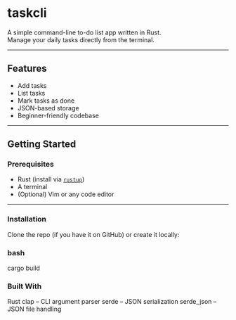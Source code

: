 #  taskcli

A simple command-line to-do list app written in Rust.  
Manage your daily tasks directly from the terminal.

---

##  Features

- Add tasks
- List tasks
- Mark tasks as done
- JSON-based storage
- Beginner-friendly codebase

---

##  Getting Started

###  Prerequisites

- Rust (install via [`rustup`](https://rustup.rs))
- A terminal
- (Optional) Vim or any code editor

---

###  Installation

Clone the repo (if you have it on GitHub) or create it locally:

### bash

cargo build

### Built With

Rust
clap – CLI argument parser
serde – JSON serialization
serde_json – JSON file handling
